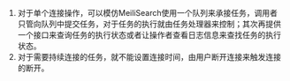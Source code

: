 1. 对于单个连接操作，可以模仿MeiliSearch使用一个队列来承接任务，调用者只管向队列中提交任务，对于任务的执行就由任务处理器来控制；其次再提供一个接口来查询任务的执行状态或者让操作者查看日志信息来查找任务的执行状态。
2. 对于需要持续连接的任务，就不能设置连接时间，由用户断开连接来触发连接的断开。
